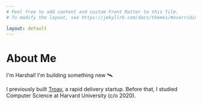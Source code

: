 ```yaml
---
# Feel free to add content and custom Front Matter to this file.
# To modify the layout, see https://jekyllrb.com/docs/themes/#overriding-theme-defaults

layout: default
---
```


# About Me

I'm Harshal! I'm building something new 🛰️

I previously built [Troav](https://troav.com/), a rapid delivery startup. Before that, I studied Computer Science at Harvard University (c/o 2020).


